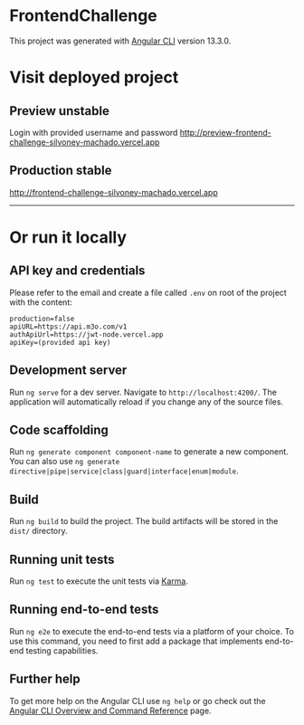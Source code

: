 # FrontendChallenge

This project was generated with [Angular CLI](https://github.com/angular/angular-cli) version 13.3.0.

# Visit deployed project
## Preview unstable
Login with provided username and password
http://preview-frontend-challenge-silvoney-machado.vercel.app

## Production stable
http://frontend-challenge-silvoney-machado.vercel.app

--------
# Or run it locally

## API key and credentials
Please refer to the email and create a file called `.env` on root of the project with the content:  
```
production=false
apiURL=https://api.m3o.com/v1
authApiUrl=https://jwt-node.vercel.app
apiKey=(provided api key)
```

## Development server

Run `ng serve` for a dev server. Navigate to `http://localhost:4200/`. The application will automatically reload if you change any of the source files.

## Code scaffolding

Run `ng generate component component-name` to generate a new component. You can also use `ng generate directive|pipe|service|class|guard|interface|enum|module`.

## Build

Run `ng build` to build the project. The build artifacts will be stored in the `dist/` directory.

## Running unit tests

Run `ng test` to execute the unit tests via [Karma](https://karma-runner.github.io).

## Running end-to-end tests

Run `ng e2e` to execute the end-to-end tests via a platform of your choice. To use this command, you need to first add a package that implements end-to-end testing capabilities.

## Further help

To get more help on the Angular CLI use `ng help` or go check out the [Angular CLI Overview and Command Reference](https://angular.io/cli) page.
